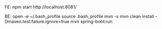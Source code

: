 FE:
npm start
http://localhost:8081/ 

BE:
open -e ~/.bash_profile 
source .bash_profile
mvn -v
mvn clean install -Dmaven.test.failure.ignore=true
mvn spring-boot:run